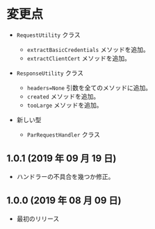 変更点
======

- `RequestUtility` クラス
  - `extractBasicCredentials` メソッドを追加。
  - `extractClientCert` メソッドを追加。

- `ResponseUtility` クラス
  - `headers=None` 引数を全てのメソッドに追加。
  - `created` メソッドを追加。
  - `tooLarge` メソッドを追加。

- 新しい型
  - `ParRequestHandler` クラス

1.0.1 (2019 年 09 月 19 日)
---------------------------

- ハンドラーの不具合を幾つか修正。

1.0.0 (2019 年 08 月 09 日)
---------------------------

- 最初のリリース
